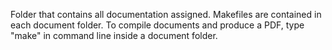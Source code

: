 Folder that contains all documentation assigned.
Makefiles are contained in each document folder.
To compile documents and produce a PDF, type "make"
in command line inside a document folder.
